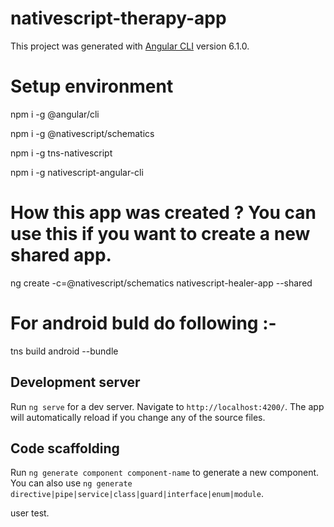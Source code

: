 # nativescript-therapy-app

This project was generated with [Angular CLI](https://github.com/angular/angular-cli) version 6.1.0.

# Setup environment
npm i -g @angular/cli

npm i -g @nativescript/schematics

npm i -g tns-nativescript

npm i -g nativescript-angular-cli


# How this app was created ? You can use this if you want to create a new shared app.
ng create -c=@nativescript/schematics nativescript-healer-app --shared

# For android buld do following :-
tns build android --bundle

## Development server
Run `ng serve` for a dev server. Navigate to `http://localhost:4200/`. The app will automatically reload if you change any of the source files.

## Code scaffolding
Run `ng generate component component-name` to generate a new component. You can also use `ng generate directive|pipe|service|class|guard|interface|enum|module`.

user test.
